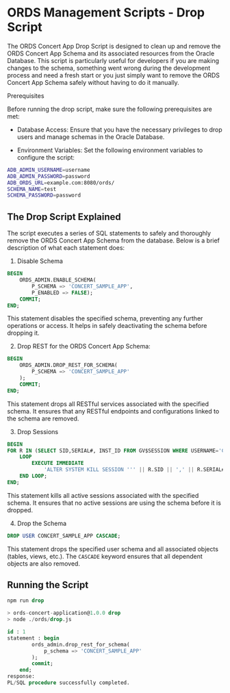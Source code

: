 # ORDS Management Scripts - Drop Script

The ORDS Concert App Drop Script is designed to clean up and remove the ORDS Concert App Schema and its associated resources from the Oracle Database. This script is particularly useful for developers if you are making changes to the schema, something went wrong during the development process and need a fresh start or you just simply want to remove the ORDS Concert App Schema safely without having to do it manually.

Prerequisites

Before running the drop script, make sure the following prerequisites are met:

- Database Access: Ensure that you have the necessary privileges to drop users and manage schemas in the Oracle Database.

- Environment Variables: Set the following environment variables to configure the script:

```bash
ADB_ADMIN_USERNAME=username
ADB_ADMIN_PASSWORD=password
ADB_ORDS_URL=example.com:8080/ords/
SCHEMA_NAME=test
SCHEMA_PASSWORD=password
```

## The Drop Script Explained

The script executes a series of SQL statements to safely and thoroughly remove the ORDS Concert App Schema from the database. Below is a brief description of what each statement does: 

1. Disable Schema

```sql
BEGIN
    ORDS_ADMIN.ENABLE_SCHEMA(
        P_SCHEMA => 'CONCERT_SAMPLE_APP',
        P_ENABLED => FALSE);
    COMMIT;
END;
```

This statement disables the specified schema, preventing any further operations or access. It helps in safely deactivating the schema before dropping it.

2. Drop REST for the ORDS Concert App Schema:

```sql
BEGIN
    ORDS_ADMIN.DROP_REST_FOR_SCHEMA(
        P_SCHEMA => 'CONCERT_SAMPLE_APP'
    );
    COMMIT;
END;
```

This statement drops all RESTful services associated with the specified schema. It ensures that any RESTful endpoints and configurations linked to the schema are removed.

3. Drop Sessions

```sql
BEGIN
FOR R IN (SELECT SID,SERIAL#, INST_ID FROM GV$SESSION WHERE USERNAME='CONCERT_SAMPLE_APP')
    LOOP
        EXECUTE IMMEDIATE 
            'ALTER SYSTEM KILL SESSION ''' || R.SID || ',' || R.SERIAL# || ',@' || R.INST_ID || ''' IMMEDIATE';
    END LOOP;
END;
```

This statement kills all active sessions associated with the specified schema. It ensures that no active sessions are using the schema before it is dropped.

4. Drop the Schema

```sql
DROP USER CONCERT_SAMPLE_APP CASCADE;
```

This statement drops the specified user schema and all associated objects (tables, views, etc.). The `CASCADE` keyword ensures that all dependent objects are also removed.

## Running the Script

```sql
npm run drop

> ords-concert-application@1.0.0 drop
> node ./ords/drop.js

id : 1
statement : begin
        ords_admin.drop_rest_for_schema(
            p_schema => 'CONCERT_SAMPLE_APP'
        );
        commit;
    end;
response:  
PL/SQL procedure successfully completed.
```